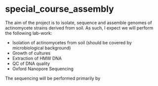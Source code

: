 # special_course_assembly
The aim of the project is to isolate, sequence and assemble genomes of actinomycete strains derived from soil. As such, I expect we will perform the following lab-work:
- Isolation of actinomycetes from soil (should be covered by microbiological background)
- Growth of cultures
- Extraction of HMW DNA
- QC of DNA quality
- Oxford Nanopore Sequencing

The sequencing will be performed primarily by
